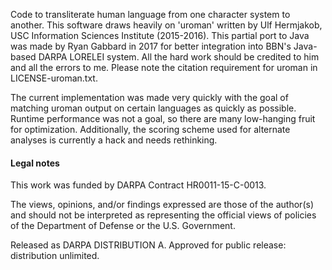 Code to transliterate human language from one character system to another.  This software draws
heavily on 'uroman' written by Ulf Hermjakob, USC Information Sciences Institute (2015-2016).
This partial port to Java was made by Ryan Gabbard in 2017 for better integration into BBN's
Java-based DARPA LORELEI system.  All the hard work should be credited to him
and all the errors to me.  Please note the citation requirement for uroman in LICENSE-uroman.txt.

The current implementation was made very quickly with the goal of matching uroman output on certain
languages as quickly as possible.  Runtime performance was not a goal, so there are many
low-hanging fruit for optimization. Additionally, the scoring scheme used for alternate analyses is
currently a hack and needs rethinking.

#### Legal notes

This work was funded by DARPA Contract HR0011-15-C-0013.

The views, opinions, and/or findings expressed are those of the author(s) and should not
be interpreted as representing the official views of policies of the Department of
Defense or the U.S. Government.  

Released as DARPA DISTRIBUTION A.  Approved for public release: distribution unlimited.
